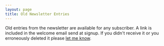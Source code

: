 ```yaml
---
layout: page
title: Old Newsletter Entries
---
```


Old entries from the newsletter are available for any subscriber. A link is included in the welcome email send at signup. If you didn't receive it or you erroneously deleted it please [let me know][1].

[1]: /newsletter
